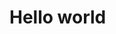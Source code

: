 <!DOCTYPE html>
<html lang="en">
<head>
    <meta charset="UTF-8">
    <meta name="viewport" content="width=device-width, initial-scale=1.0">
    <title>only html website</title>
</head>
<body>
    <h1>Hello world</h1>
</body>
</html>